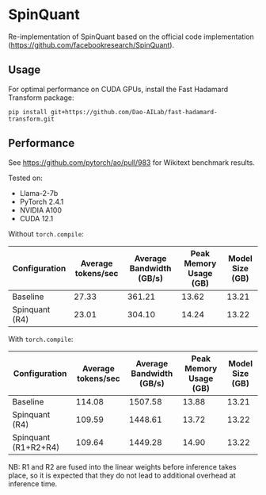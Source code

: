 # SpinQuant

Re-implementation of SpinQuant based on the official code implementation (https://github.com/facebookresearch/SpinQuant).

## Usage

For optimal performance on CUDA GPUs, install the Fast Hadamard Transform package:

```shell
pip install git+https://github.com/Dao-AILab/fast-hadamard-transform.git
```

## Performance 

See https://github.com/pytorch/ao/pull/983 for Wikitext benchmark results.

Tested on:

- Llama-2-7b
- PyTorch 2.4.1
- NVIDIA A100
- CUDA 12.1

Without `torch.compile`:

| Configuration  | Average tokens/sec | Average Bandwidth (GB/s) | Peak Memory Usage (GB) | Model Size (GB) |
|----------------|--------------------|--------------------------|------------------------|-----------------|
| Baseline       | 27.33              | 361.21                   | 13.62                  | 13.21           |
| Spinquant (R4) | 23.01              | 304.10                   | 14.24                  | 13.22           |

With `torch.compile`:

| Configuration        | Average tokens/sec | Average Bandwidth (GB/s) | Peak Memory Usage (GB) | Model Size (GB) |
|----------------------|--------------------|--------------------------|------------------------|-----------------|
| Baseline             | 114.08             | 1507.58                  | 13.88                  | 13.21           |
| Spinquant (R4)       | 109.59             | 1448.61                  | 13.72                  | 13.22           |
| Spinquant (R1+R2+R4) | 109.64             | 1449.28                  | 14.90                  | 13.22           |


NB: R1 and R2 are fused into the linear weights before inference takes place, so it is expected that they do not lead to additional overhead at inference time.
